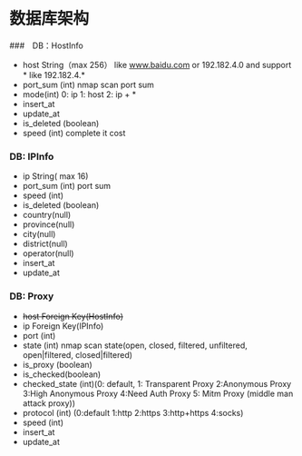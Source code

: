 # 数据库架构

###　DB：HostInfo

- host String（max 256） like www.baidu.com or 192.182.4.0 and support * like 192.182.4.*
- port_sum (int)  nmap scan port sum  
- mode(int) 0: ip  1: host  2: ip + *
- insert_at
- update_at
- is_deleted (boolean)
- speed (int) complete it cost

### DB: IPInfo

- ip String( max 16)
- port_sum (int)  port sum
- speed (int) 
- is_deleted (boolean)
- country(null)
- province(null)
- city(null)
- district(null)
- operator(null)
- insert_at
- update_at

 
### DB: Proxy

- ~~host Foreign Key(HostInfo)~~
- ip Foreign Key(IPInfo)
- port (int)
- state (int) nmap scan state(open, closed, filtered, unfiltered, open|filtered, closed|filtered) 
- is_proxy (boolean)
- is_checked(boolean)
- checked_state (int)(0: default, 1: Transparent Proxy 2:Anonymous Proxy 3:High Anonymous Proxy 4:Need Auth Proxy 5: Mitm Proxy (middle man attack proxy)) 
- protocol (int) (0:default 1:http 2:https 3:http+https 4:socks)
- speed (int)
- insert_at
- update_at

